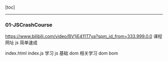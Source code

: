 [toc]

---

### 01-JSCrashCourse

https://www.bilibili.com/video/BV1jE411T7ya?spm_id_from=333.999.0.0 课程网址 js 简单速成

index.html index.js 学习 js 基础
dom 相关学习 dom bom
